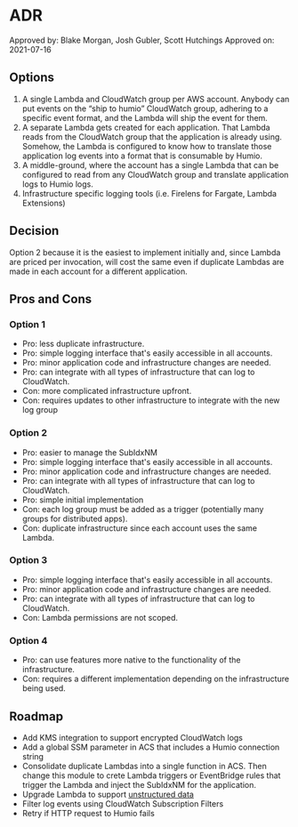# ADR

Approved by: Blake Morgan, Josh Gubler, Scott Hutchings
Approved on: 2021-07-16

## Options

1. A single Lambda and CloudWatch group per AWS account. Anybody can put events on the “ship to humio” CloudWatch 
   group, adhering to a specific event format, and the Lambda will ship the event for them. 
2. A separate Lambda gets created for each application. That Lambda reads from the CloudWatch group that the 
   application is already using. Somehow, the Lambda is configured to know how to translate those application log 
   events into a format that is consumable by Humio.
3. A middle-ground, where the account has a single Lambda that can be configured to read from any CloudWatch group and 
   translate application logs to Humio logs.
4. Infrastructure specific logging tools (i.e. Firelens for Fargate, Lambda Extensions)

## Decision

Option 2 because it is the easiest to implement initially and, since Lambda are priced per invocation, will cost the 
same even if duplicate Lambdas are made in each account for a different application.

## Pros and Cons

### Option 1

* Pro: less duplicate infrastructure.
* Pro: simple logging interface that's easily accessible in all accounts.
* Pro: minor application code and infrastructure changes are needed.
* Pro: can integrate with all types of infrastructure that can log to CloudWatch.
* Con: more complicated infrastructure upfront.
* Con: requires updates to other infrastructure to integrate with the new log group

### Option 2

* Pro: easier to manage the SubIdxNM
* Pro: simple logging interface that's easily accessible in all accounts.
* Pro: minor application code and infrastructure changes are needed.
* Pro: can integrate with all types of infrastructure that can log to CloudWatch.
* Pro: simple initial implementation
* Con: each log group must be added as a trigger (potentially many groups for distributed apps).
* Con: duplicate infrastructure since each account uses the same Lambda.

### Option 3

* Pro: simple logging interface that's easily accessible in all accounts.
* Pro: minor application code and infrastructure changes are needed.
* Pro: can integrate with all types of infrastructure that can log to CloudWatch.
* Con: Lambda permissions are not scoped.

### Option 4

* Pro: can use features more native to the functionality of the infrastructure.
* Con: requires a different implementation depending on the infrastructure being used.

## Roadmap

* Add KMS integration to support encrypted CloudWatch logs
* Add a global SSM parameter in ACS that includes a Humio connection string
* Consolidate duplicate Lambdas into a single function in ACS. Then change this module to crete Lambda triggers or 
  EventBridge rules that trigger the Lambda and inject the SubIdxNM for the application.
* Upgrade Lambda to support [unstructured data](https://docs.humio.com/reference/api/ingest/#parser)
* Filter log events using CloudWatch Subscription Filters
* Retry if HTTP request to Humio fails